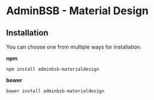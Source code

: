 AdminBSB - Material Design
=======================

Installation
----------------
You can choose one from multiple ways for installation.

**npm**
```
npm install adminbsb-materialdesign
```

**bower**
```
bower install adminbsb-materialdesign
```

